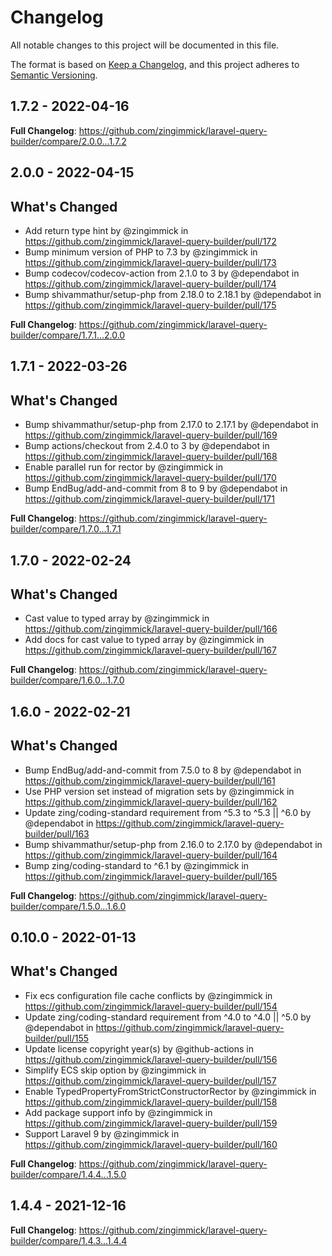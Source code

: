 # Changelog

All notable changes to this project will be documented in this file.

The format is based on [Keep a Changelog](https://keepachangelog.com/en/1.0.0/),
and this project adheres to [Semantic Versioning](https://semver.org/spec/v2.0.0.html).

## 1.7.2 - 2022-04-16

**Full Changelog**: https://github.com/zingimmick/laravel-query-builder/compare/2.0.0...1.7.2

## 2.0.0 - 2022-04-15

## What's Changed

- Add return type hint by @zingimmick in https://github.com/zingimmick/laravel-query-builder/pull/172
- Bump minimum version of PHP to 7.3 by @zingimmick in https://github.com/zingimmick/laravel-query-builder/pull/173
- Bump codecov/codecov-action from 2.1.0 to 3 by @dependabot in https://github.com/zingimmick/laravel-query-builder/pull/174
- Bump shivammathur/setup-php from 2.18.0 to 2.18.1 by @dependabot in https://github.com/zingimmick/laravel-query-builder/pull/175

**Full Changelog**: https://github.com/zingimmick/laravel-query-builder/compare/1.7.1...2.0.0

## 1.7.1 - 2022-03-26

## What's Changed

- Bump shivammathur/setup-php from 2.17.0 to 2.17.1 by @dependabot in https://github.com/zingimmick/laravel-query-builder/pull/169
- Bump actions/checkout from 2.4.0 to 3 by @dependabot in https://github.com/zingimmick/laravel-query-builder/pull/168
- Enable parallel run for rector by @zingimmick in https://github.com/zingimmick/laravel-query-builder/pull/170
- Bump EndBug/add-and-commit from 8 to 9 by @dependabot in https://github.com/zingimmick/laravel-query-builder/pull/171

**Full Changelog**: https://github.com/zingimmick/laravel-query-builder/compare/1.7.0...1.7.1

## 1.7.0 - 2022-02-24

## What's Changed

- Cast value to typed array by @zingimmick in https://github.com/zingimmick/laravel-query-builder/pull/166
- Add docs for cast value to typed array by @zingimmick in https://github.com/zingimmick/laravel-query-builder/pull/167

**Full Changelog**: https://github.com/zingimmick/laravel-query-builder/compare/1.6.0...1.7.0

## 1.6.0 - 2022-02-21

## What's Changed

- Bump EndBug/add-and-commit from 7.5.0 to 8 by @dependabot in https://github.com/zingimmick/laravel-query-builder/pull/161
- Use PHP version set instead of migration sets by @zingimmick in https://github.com/zingimmick/laravel-query-builder/pull/162
- Update zing/coding-standard requirement from ^5.3 to ^5.3 || ^6.0 by @dependabot in https://github.com/zingimmick/laravel-query-builder/pull/163
- Bump shivammathur/setup-php from 2.16.0 to 2.17.0 by @dependabot in https://github.com/zingimmick/laravel-query-builder/pull/164
- Bump zing/coding-standard to ^6.1 by @zingimmick in https://github.com/zingimmick/laravel-query-builder/pull/165

**Full Changelog**: https://github.com/zingimmick/laravel-query-builder/compare/1.5.0...1.6.0

## 0.10.0 - 2022-01-13

## What's Changed

- Fix ecs configuration file cache conflicts by @zingimmick in https://github.com/zingimmick/laravel-query-builder/pull/154
- Update zing/coding-standard requirement from ^4.0 to ^4.0 || ^5.0 by @dependabot in https://github.com/zingimmick/laravel-query-builder/pull/155
- Update license copyright year(s) by @github-actions in https://github.com/zingimmick/laravel-query-builder/pull/156
- Simplify ECS skip option by @zingimmick in https://github.com/zingimmick/laravel-query-builder/pull/157
- Enable TypedPropertyFromStrictConstructorRector by @zingimmick in https://github.com/zingimmick/laravel-query-builder/pull/158
- Add package support info by @zingimmick in https://github.com/zingimmick/laravel-query-builder/pull/159
- Support Laravel 9 by @zingimmick in https://github.com/zingimmick/laravel-query-builder/pull/160

**Full Changelog**: https://github.com/zingimmick/laravel-query-builder/compare/1.4.4...1.5.0

## 1.4.4 - 2021-12-16

**Full Changelog**: https://github.com/zingimmick/laravel-query-builder/compare/1.4.3...1.4.4
